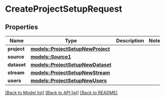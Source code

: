 # CreateProjectSetupRequest

## Properties

Name | Type | Description | Notes
------------ | ------------- | ------------- | -------------
**project** | [**models::ProjectSetupNewProject**](ProjectSetupNewProject.md) |  | 
**source** | [**models::Source1**](Source_1.md) |  | 
**dataset** | [**models::ProjectSetupNewDataset**](ProjectSetupNewDataset.md) |  | 
**stream** | [**models::ProjectSetupNewStream**](ProjectSetupNewStream.md) |  | 
**users** | [**models::ProjectSetupNewUsers**](ProjectSetupNewUsers.md) |  | 

[[Back to Model list]](../README.md#documentation-for-models) [[Back to API list]](../README.md#documentation-for-api-endpoints) [[Back to README]](../README.md)


